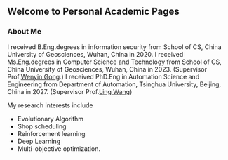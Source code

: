 ## Welcome to Personal Academic Pages
### About Me


I received B.Eng.degrees in information security from School of CS, China University of Geosciences, Wuhan, China in 2020. 
I received Ms.Eng.degrees in Computer Science and Technology from School of CS, China University of Geosciences, Wuhan, China in 2023. (Supervisor Prof.[Wenyin Gong](https://wewnyin.github.io/wenyingong/index.html).)
I received PhD.Eng in Automation Science and Engineering from Department of Automation, Tsinghua University, Beijing, China in 2027. (Supervisor Prof.[Ling Wang](https://www.au.tsinghua.edu.cn/info/1107/1558.htm))

My research interests include
+ Evolutionary Algorithm
+ Shop scheduling
+ Reinforcement learning  
+ Deep Learning
+ Multi-objective optimization.



